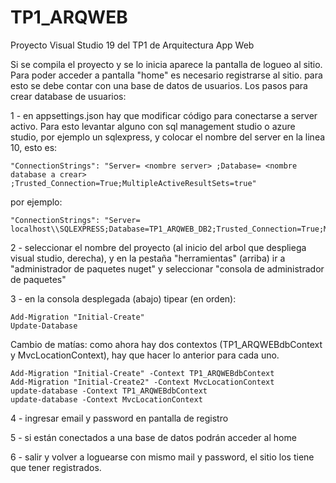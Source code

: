 # TP1_ARQWEB
Proyecto Visual Studio 19 del TP1 de Arquitectura App Web

Si se compila el proyecto y se lo inicia aparece la pantalla de logueo al sitio.
Para poder acceder a pantalla "home" es necesario registrarse al sitio. para esto se debe contar con una base de datos de usuarios.
Los pasos para crear database de usuarios:

1 - en appsettings.json hay que modificar código para conectarse a server activo. Para esto levantar alguno con sql management studio o azure studio, por ejemplo un sqlexpress, y
 colocar el nombre del server en la linea 10, esto es:
	  
    "ConnectionStrings": "Server= <nombre server> ;Database= <nombre database a crear> ;Trusted_Connection=True;MultipleActiveResultSets=true"

por ejemplo:	
	
    "ConnectionStrings": "Server= localhost\\SQLEXPRESS;Database=TP1_ARQWEB_DB2;Trusted_Connection=True;MultipleActiveResultSets=true"

2 - seleccionar el nombre del proyecto (al inicio del arbol que despliega visual studio, derecha), y en la pestaña "herramientas" (arriba) ir a "administrador de paquetes nuget"
y seleccionar "consola de administrador de paquetes"

3 - en la consola desplegada (abajo) tipear (en orden):

  	Add-Migration "Initial-Create"
    Update-Database

Cambio de matías: como ahora hay dos contextos (TP1_ARQWEBdbContext y MvcLocationContext), hay que hacer lo anterior para cada uno.

    Add-Migration "Initial-Create" -Context TP1_ARQWEBdbContext
    Add-Migration "Initial-Create2" -Context MvcLocationContext
    update-database -Context TP1_ARQWEBdbContext
    update-database -Context MvcLocationContext

4 - ingresar email y password en pantalla de registro

5 - si están conectados a una base de datos podrán acceder al home

6 - salir y volver a loguearse con mismo mail y password, el sitio los tiene que tener registrados.


